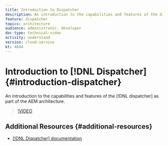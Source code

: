 ```yaml
---
title: Introduction to Dispatcher
description: An introduction to the capabilities and features of the dispatcher as part of the AEM architecture.
feature: dispatcher
topics: architecture
audience: administrator, developer
doc-type: technical-video
activity: understand
version: cloud-service
kt: 4644
---
```


# Introduction to [!DNL Dispatcher] {#introduction-dispatcher}

An introduction to the capabilities and features of the [!DNL dispatcher] as part of the AEM architecture.

>[!VIDEO](https://video.tv.adobe.com/v/32029/?quality=12&learn=on)

## Additional Resources {#additional-resources}

* [[!DNL Dispatcher] documentation](https://docs.adobe.com/content/help/en/experience-manager-dispatcher/using/dispatcher.html)